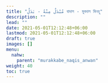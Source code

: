 ```yaml
---
title: "مُبْدَلٌ مِنْهُ - بَدَلٌ বাদাল - মুবদাল মিনহু"
description: ""
lead: ""
date: 2021-05-01T12:12:48+06:00
lastmod: 2021-05-01T12:12:48+06:00
draft: true
images: []
menu: 
  nahw:
    parent: "murakkabe_naqis_anwan"
weight: 40
toc: true
---
```



